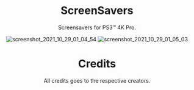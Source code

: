 <div align="center"> 

# ScreenSavers
Screensavers for PS3™ 4K Pro.

![screenshot_2021_10_29_01_04_54](https://user-images.githubusercontent.com/74815634/139374108-ecc842e2-3db6-4e58-892f-4714e104cc76.png)
![screenshot_2021_10_29_01_05_03](https://user-images.githubusercontent.com/74815634/139374112-1812e010-2a26-4c3a-93c4-e8535f449ca5.png)

# Credits
All credits goes to the respective creators.

</div>
